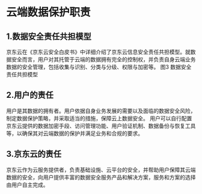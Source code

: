 # 云端数据保护职责
## 1.数据安全责任共担模型
京东云在《京东云安全白皮书》中详细介绍了京东云信息安全责任共担模型。就数据安全而言，用户对其托管于云端的数据拥有完全的控制权，并负责自身云端业务数据的安全管理，包括收集与识别、分类与分级、权限与加密等。
图3 数据安全责任共担模型
## 2.用户的责任
用户是其数据的拥有者。用户依据自身业务发展的需要以及面临的数据安全风险，制定数据保护策略，并采取适当的措施，保障云上数据安全。
用户可以自行配置京东云提供的数据加密手段、访问管理功能、用户验证机制、数据备份与恢复工具等，以确保其对云端数据的保护并满足业务和合规的要求。
## 3.京东云的责任
京东云作为云服务提供者，负责基础设施、云平台的安全，并帮助用户保障其云端数据的安全，向用户提供丰富的数据安全服务产品和解决方案，服务和方案的选择由用户自主完成。
